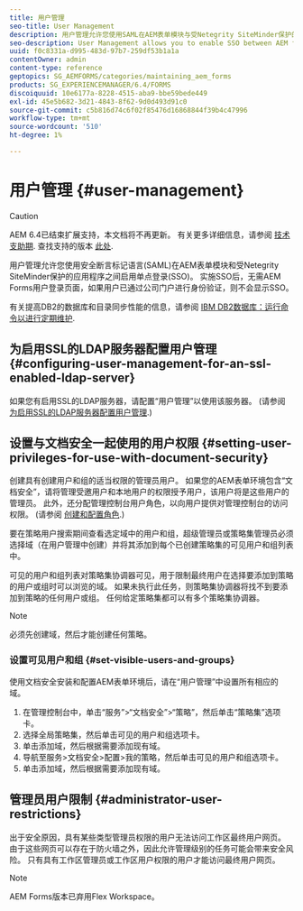 ```yaml
---
title: 用户管理
seo-title: User Management
description: 用户管理允许您使用SAML在AEM表单模块与受Netegrity SiteMinder保护的应用程序之间启用单点登录。 本文档提供了有关“用户管理”的详细信息。
seo-description: User Management allows you to enable SSO between AEM forms modules and Netegrity SiteMinder-protected applications by using SAML. This document provides more information about User Management.
uuid: f0c8331a-d995-483d-97b7-259df53b1a1a
contentOwner: admin
content-type: reference
geptopics: SG_AEMFORMS/categories/maintaining_aem_forms
products: SG_EXPERIENCEMANAGER/6.4/FORMS
discoiquuid: 10e6177a-8228-4515-aba9-bbe59bede449
exl-id: 45e5b682-3d21-4843-8f62-9d0d493d91c0
source-git-commit: c5b816d74c6f02f85476d16868844f39b4c47996
workflow-type: tm+mt
source-wordcount: '510'
ht-degree: 1%

---
```


# 用户管理 {#user-management}

>[!CAUTION]
>
>AEM 6.4已结束扩展支持，本文档将不再更新。 有关更多详细信息，请参阅 [技术支助期](https://helpx.adobe.com/cn/support/programs/eol-matrix.html). 查找支持的版本 [此处](https://experienceleague.adobe.com/docs/).

用户管理允许您使用安全断言标记语言(SAML)在AEM表单模块和受Netegrity SiteMinder保护的应用程序之间启用单点登录(SSO)。 实施SSO后，无需AEM Forms用户登录页面，如果用户已通过公司门户进行身份验证，则不会显示SSO。

有关提高DB2的数据库和目录同步性能的信息，请参阅 [IBM DB2数据库：运行命令以进行定期维护](/help/forms/using/admin-help/ibm-db2-database-running-commands.md#ibm-db2-database-running-commands-for-regular-maintenance).

## 为启用SSL的LDAP服务器配置用户管理 {#configuring-user-management-for-an-ssl-enabled-ldap-server}

如果您有启用SSL的LDAP服务器，请配置“用户管理”以使用该服务器。 (请参阅 [为启用SSL的LDAP服务器配置用户管理](/help/forms/using/admin-help/configure-user-management-ssl-enabled.md#configure-user-management-for-an-ssl-enabled-ldap-server).)

## 设置与文档安全一起使用的用户权限 {#setting-user-privileges-for-use-with-document-security}

创建具有创建用户和组的适当权限的管理员用户。 如果您的AEM表单环境包含“文档安全”，请将管理受邀用户和本地用户的权限授予用户，该用户将是这些用户的管理员。 此外，还分配管理控制台用户角色，以向用户提供对管理控制台的访问权限。 (请参阅 [创建和配置角色](/help/forms/using/admin-help/creating-configuring-roles.md#creating-and-configuring-roles).)

要在策略用户搜索期间查看选定域中的用户和组，超级管理员或策略集管理员必须选择域（在用户管理中创建）并将其添加到每个已创建策略集的可见用户和组列表中。

可见的用户和组列表对策略集协调器可见，用于限制最终用户在选择要添加到策略的用户或组时可以浏览的域。 如果未执行此任务，则策略集协调器将找不到要添加到策略的任何用户或组。 任何给定策略集都可以有多个策略集协调器。

>[!NOTE]
>
>必须先创建域，然后才能创建任何策略。

### 设置可见用户和组 {#set-visible-users-and-groups}

使用文档安全安装和配置AEM表单环境后，请在“用户管理”中设置所有相应的域。

1. 在管理控制台中，单击“服务”>“文档安全”>“策略”，然后单击“策略集”选项卡。
1. 选择全局策略集，然后单击可见的用户和组选项卡。
1. 单击添加域，然后根据需要添加现有域。
1. 导航至服务>文档安全>配置>我的策略，然后单击可见的用户和组选项卡。
1. 单击添加域，然后根据需要添加现有域。

## 管理员用户限制 {#administrator-user-restrictions}

出于安全原因，具有某些类型管理员权限的用户无法访问工作区最终用户网页。 由于这些网页可以存在于防火墙之外，因此允许管理级别的任务可能会带来安全风险。 只有具有工作区管理员或工作区用户权限的用户才能访问最终用户网页。

>[!NOTE]
>
>AEM Forms版本已弃用Flex Workspace。

